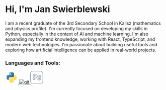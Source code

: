 <h1>Hi, I'm Jan Swierblewski</h1>

I am a recent graduate of the 3rd Secondary School in Kalisz (mathematics and physics profile). I'm currently focused on developing my skills in Python, especially in the context of AI and machine learning. I'm also expanding my frontend knowledge, working with React, TypeScript, and modern web technologies. I'm passionate about building useful tools and exploring how artificial intelligence can be applied in real-world projects.

<h3 align="left">Languages and Tools:</h3>
<p align="left"> </p><a href="https://www.python.org" target="_blank" rel="noreferrer"> <img src="https://raw.githubusercontent.com/devicons/devicon/master/icons/python/python-original.svg" alt="python" width="40" height="40"/> </a>  <a href="https://git-scm.com/" target="_blank" rel="noreferrer"> <img src="https://www.vectorlogo.zone/logos/git-scm/git-scm-icon.svg" alt="git" width="40" height="40"/> </a> <a href="https://www.photoshop.com/en" target="_blank" rel="noreferrer"> <img src="https://raw.githubusercontent.com/devicons/devicon/master/icons/photoshop/photoshop-line.svg" alt="photoshop" width="40" height="40"/> </a> 

